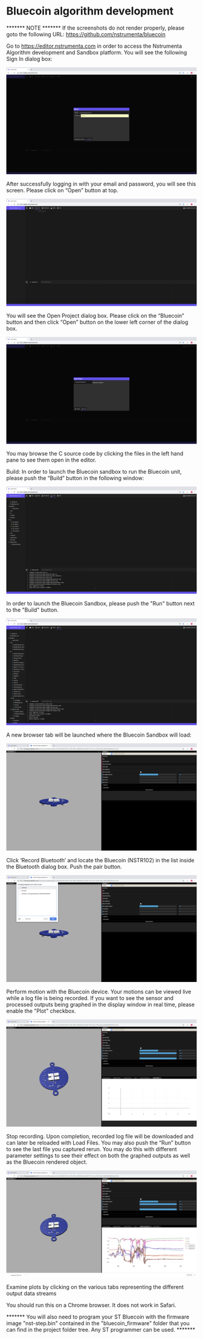 # Bluecoin algorithm development

******* NOTE *******
If the screenshots do not render properly, please goto the following URL:  https://github.com/nstrumenta/bluecoin

Go to https://editor.nstrumenta.com in order to access the Nstrumenta Algorithm development and Sandbox platform.  You will see the following Sign In dialog box:

![Sign In Dialog](/screenshots/Sign_In_Dialog.png?raw=true "Sign In Dialog")

After successfully logging in with your email and password, you will see this screen.  Please click on “Open” button at top.

![Editor No Project](/screenshots/Editor_No_Project.png?raw=true "Editor No Project")

You will see the Open Project dialog box.  Please click on the “Bluecoin” button and then click “Open” button on the lower left corner of the dialog box.

![Open Project Dialog](/screenshots/Open_Project_Dialog.png?raw=true "Open Project Dialog")

You may browse the C source code by clicking the files in the left hand pane to see them open in the editor.

Build:  In order to launch the Bluecoin sandbox to run the Bluecoin unit, please push the “Build” button in the following window:

![Build Button Launch](/screenshots/Build_Button_Launch.png?raw=true "Build Button Launch")

In order to launch the Bluecoin Sandbox, please push the "Run" button next to the "Build" button.

![Run Button Launch](/screenshots/Run_Button_Launch.png?raw=true "Run Button Launch")

A new browser tab will be launched where the Bluecoin Sandbox will load:

![Bluecoin Sandbox](/screenshots/Bluecoin_Sandbox.png?raw=true "Bluecoin Sandbox")

Click ‘Record Bluetooth’ and locate the Bluecoin (NSTR102) in the list inside the Bluetooth dialog box.  Push the pair button.

![BLE Pairing Dialog](/screenshots/BLE_Pairing_Dialog.png?raw=true "BLE Pairing Dialog")

Perform motion with the Bluecoin device.  Your motions can be viewed live while a log file is being recorded.  If you want to see the sensor and processed outputs being graphed in the display window in real time, please enable the "Plot" checkbox.

![Active Recording](/screenshots/Active_Recording.png?raw=true "Active Recording")

Stop recording.  Upon completion, recorded log file will be downloaded and can later be reloaded with Load Files.  You may also push the “Run” button to see the last file you captured rerun.  You may do this with different parameter settings to see their effect on both the graphed outputs as well as the Bluecoin rendered object.

![Stop Recording BLE](/screenshots/Stop_Recording_BLE.png?raw=true "Stop Recording BLE")

Examine plots by clicking on the various tabs representing the different output data streams

You should run this on a Chrome browser.  It does not work in Safari.

******* You will also need to program your ST Bluecoin with the firmware image "nst-step.bin" contained in the "bluecoin_firmware" folder that you can find in the project folder tree.  Any ST programmer can be used. *******

